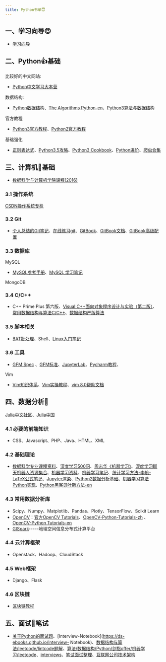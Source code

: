 ```yaml
---
title: Python书单😇
---
```


## 一、学习向导😍

- [学习向导](https://gitbook.creat.kim/Guide)

## 二、Python👍基础

比较好的中文网站:

- [Python中文学习大本营](http://www.pythondoc.com/)

数据结构:

* [Python数据结构](https://github.com/facert/python-data-structure-cn)、[The Algorithms Python-en](https://github.com/TheAlgorithms/Python)、[Python3算法与数据结构](https://github.com/keon/algorithms)

官方教程
- [Python3官方教程](http://docs.python.org/3/tutorial/index.html)、[Python2官方教程](http://docs.python.org/2/tutorial/index.html)

基础强化
- [正则表达式](https://ds-ebooks.github.io/Regular-Expression)、[Python3.5攻略](https://github.com/hsz1273327/TutorialForPython/blob/master/book/SUMMARY.md)、[Python3 Cookbook](http://python3-cookbook.readthedocs.io/zh_CN/latest/)、[Python进阶](https://github.com/eastlakeside/interpy-zh)、[爬虫合集](https://github.com/facert/awesome-spider)

## 三、计算机🍉基础

* [数据科学与计算机学院课程(2016)](https://github.com/linw7/SDCS-2016)

### 3.1 操作系统

[CSDN操作系统专栏](https://blog.csdn.net/xw_classmate/article/category/5960581)

### 3.2 Git

- [个人总结的Git笔记](https://ds-ebooks.github.io/Git-Note)、[在线练习git](https://learngitbranching.js.org/)、[GitBook](https://docs.gitbook.com/)、[GitBook文档](https://chrisniael.gitbooks.io/gitbook-documentation/content/)、[GitBook高级配置](https://www.ds-vip.top/%E6%8A%80%E6%9C%AF/2018/08/25/use-gitbook/)

### 3.3 数据库

MySQL
- [MySQL参考手册](https://dev.mysql.com/doc/refman/8.0/en/)、[MySQL 学习笔记](https://notes.diguage.com/mysql/)

MongoDB

### 3.4 C/C++

- C++ Prime Plus 第六版、[Visual C++面向对象程序设计与实验（第二版）](https://book.douban.com/subject/3772655/)、[常用数据结构与算法C/C++](https://github.com/mmc-maodun/Data-Structure-And-Algorithm)、[数据结构严版算法](https://github.com/xuzhezhaozhao/DS_Code)

### 3.5 脚本相关

- [BAT批处理](https://gitbook.creat.kim/DOS-BAT)、Shell、[Linux入门笔记](https://gitbook.creat.kim/Linux)

### 3.6 工具

- [GFM Spec](https://github.github.com/gfm/#example-1) 、[GFM标准](https://ds-ebooks.github.io/GFM)、[JupyterLab](https://jupyterlab.readthedocs.io/en/latest/)、[Pycharm教程](https://blog.csdn.net/column/details/pycharm.html)、

Vim

- [Vim知识体系](https://github.com/wsdjeg/vim-galore-zh_cn)、[Vim实操教程](https://github.com/dofy/learn-vim)、[vim 8.0帮助文档](http://vimcdoc.sourceforge.net/doc/help.html)

## 四、数据分析💪

[Julia中文社区](http://juliacn.com/)、[Julia中国](https://juliachina.org/)

### 4.1 必要的前端知识

- CSS、Javascript、PHP、Java、HTML、XML

### 4.2 基础理论

- [数据科学专业课程资料](https://github.com/DataScienceSpecialization/courses)、[深度学习500问](https://github.com/scutan90/DeepLearning-500-questions)、[周志华《机器学习》](https://github.com/Vay-keen/Machine-learning-learning-notes)、[深度学习聊天机器人资源集合](https://github.com/fateleak/awesome-chatbot-list)、[机器学习资料](https://github.com/Robinwho/Deep-Learning)、[机器学习笔记](https://github.com/roboticcam/machine-learning-notes)、[统计学习方法-李航-LaTeX公式笔记](https://github.com/anch3or/ml)、[Jupyter渲染](https://nbviewer.jupyter.org/github/anch3or/ml/tree/master/)、[Python2数据分析基础](http://nbviewer.jupyter.org/github/lijin-THU/notes-python/blob/master/index.ipynb)、[机器学习算法Python实现](https://github.com/lawlite19/MachineLearning_Python)、[Python黑客贝叶斯方法-en](https://github.com/CamDavidsonPilon/Probabilistic-Programming-and-Bayesian-Methods-for-Hackers)

### 4.3 常用数据分析库

- Scipy、Numpy、Matplotlib、Pandas、Plotly、TensorFlow、Scikit Learn
- [OpenCV](https://opencv.org/)：[官方OpenCV Tutorials](https://docs.opencv.org/master/d9/df8/tutorial_root.html)、[OpenCV-Python-Tutorials-zh](https://justyjq.gitbooks.io/opencv-python-tutorials/content/) 、[OpenCV-Python Tutorials-en](https://opencv-python-tutroals.readthedocs.io/en/latest/py_tutorials/py_tutorials.html)
- [GISpark](http://gispark.readthedocs.io/zh_CN/latest/index.html)-----地理空间信息分布式计算平台

### 4.4 云计算框架

- Openstack、Hadoop、CloudStack

### 4.5 Web框架

- Django、Flask

### 4.6 区块链

- [区块链教程](https://ds-ebooks.github.io/blockchain-tutorial/)

## 五、面试🤝笔试

- [关于Python的面试题](https://github.com/taizilongxu/interview_python)、[Interview-Notebook](https://ds-ebooks.github.io/Interview-
  Notebook)、[数据结构与算法/leetcode/lintcode题解](https://algorithm.yuanbin.me/zh-hans/)、[算法/数据结构/Python/剑指offer/机器学习/leetcode](https://github.com/Jack-Lee-Hiter/AlgorithmsByPython)、[interviews](https://github.com/kdn251/interviews/blob/master/README-zh-cn.md)、[笔试面试整理](https://hit-alibaba.github.io/interview/)、[互联网公司技术架构](https://github.com/davideuler/architecture.of.internet-product)

